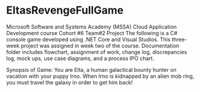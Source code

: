 # EltasRevengeFullGame
 Microsoft Software and Systems Academy (MSSA) Cloud Application Development course
 Cohort #6 
 Team#2 Project
The following is a C# console game developed using .NET Core and Visual Studios. 
This three-week project was assigned in week two of the course.
Documentation folder includes flowchart, assignment of work, change log, discrepancies log, mock ups, use case diagrams, and a process IPO chart. 

Synopsis of Game: 
You are Elta, a human galactical bounty hunter on vacation with your puppy Irno. When Irno is kidnapped 
by an alien mob ring, you must travel the galaxy in order to get him back!


